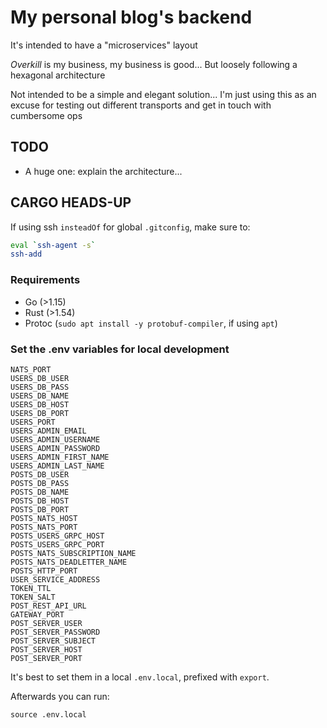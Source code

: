 # My personal blog's backend

It's intended to have a "microservices" layout

_Overkill_ is my business, my business is good... But loosely following a hexagonal architecture

Not intended to be a simple and elegant solution... I'm just using this as an excuse for testing out different transports and get in touch with cumbersome ops

## TODO

-  A huge one: explain the architecture...

## CARGO HEADS-UP

If using ssh `insteadOf` for global `.gitconfig`, make sure to:

```bash
eval `ssh-agent -s`
ssh-add
```

### Requirements

- Go (>1.15)
- Rust (>1.54)
- Protoc (`sudo apt install -y protobuf-compiler`, if using `apt`)

### Set the .env variables for local development

```
NATS_PORT
USERS_DB_USER
USERS_DB_PASS
USERS_DB_NAME
USERS_DB_HOST
USERS_DB_PORT
USERS_PORT
USERS_ADMIN_EMAIL
USERS_ADMIN_USERNAME
USERS_ADMIN_PASSWORD
USERS_ADMIN_FIRST_NAME
USERS_ADMIN_LAST_NAME
POSTS_DB_USER
POSTS_DB_PASS
POSTS_DB_NAME
POSTS_DB_HOST
POSTS_DB_PORT
POSTS_NATS_HOST
POSTS_NATS_PORT
POSTS_USERS_GRPC_HOST
POSTS_USERS_GRPC_PORT
POSTS_NATS_SUBSCRIPTION_NAME
POSTS_NATS_DEADLETTER_NAME
POSTS_HTTP_PORT
USER_SERVICE_ADDRESS
TOKEN_TTL
TOKEN_SALT
POST_REST_API_URL
GATEWAY_PORT
POST_SERVER_USER
POST_SERVER_PASSWORD
POST_SERVER_SUBJECT
POST_SERVER_HOST
POST_SERVER_PORT
```

It's best to set them in a local `.env.local`, prefixed with `export`.

Afterwards you can run:

```
source .env.local
```
